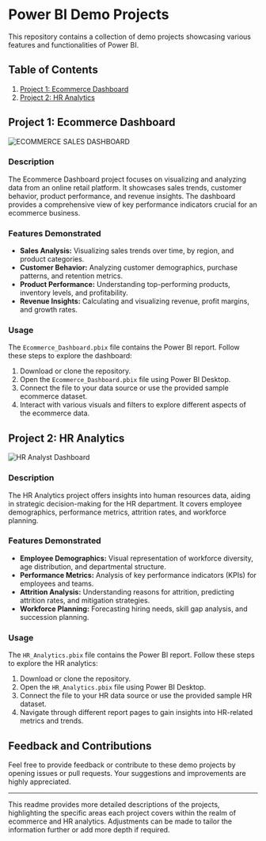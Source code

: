 # Power BI Demo Projects

This repository contains a collection of demo projects showcasing various features and functionalities of Power BI.

## Table of Contents

1. [Project 1: Ecommerce Dashboard](#project-1-ecommerce-dashboard)
2. [Project 2: HR Analytics](#project-2-hr-analytics)

## Project 1: Ecommerce Dashboard
![ECOMMERCE  SALES DASHBOARD](https://github.com/JusteraGroup/Data-Analytics/assets/85019577/34b4f8fd-6ffe-43ab-89e4-087e60fc8971)

### Description
The Ecommerce Dashboard project focuses on visualizing and analyzing data from an online retail platform. It showcases sales trends, customer behavior, product performance, and revenue insights. The dashboard provides a comprehensive view of key performance indicators crucial for an ecommerce business.

### Features Demonstrated
- **Sales Analysis:** Visualizing sales trends over time, by region, and product categories.
- **Customer Behavior:** Analyzing customer demographics, purchase patterns, and retention metrics.
- **Product Performance:** Understanding top-performing products, inventory levels, and profitability.
- **Revenue Insights:** Calculating and visualizing revenue, profit margins, and growth rates.

### Usage
The `Ecommerce_Dashboard.pbix` file contains the Power BI report. Follow these steps to explore the dashboard:
1. Download or clone the repository.
2. Open the `Ecommerce_Dashboard.pbix` file using Power BI Desktop.
3. Connect the file to your data source or use the provided sample ecommerce dataset.
4. Interact with various visuals and filters to explore different aspects of the ecommerce data.

## Project 2: HR Analytics
![HR Analyst Dashboard](https://github.com/JusteraGroup/Data-Analytics/assets/85019577/500805b5-010e-477a-8557-f88ca2dfb691)

### Description
The HR Analytics project offers insights into human resources data, aiding in strategic decision-making for the HR department. It covers employee demographics, performance metrics, attrition rates, and workforce planning.

### Features Demonstrated
- **Employee Demographics:** Visual representation of workforce diversity, age distribution, and departmental structure.
- **Performance Metrics:** Analysis of key performance indicators (KPIs) for employees and teams.
- **Attrition Analysis:** Understanding reasons for attrition, predicting attrition rates, and mitigation strategies.
- **Workforce Planning:** Forecasting hiring needs, skill gap analysis, and succession planning.

### Usage
The `HR_Analytics.pbix` file contains the Power BI report. Follow these steps to explore the HR analytics:
1. Download or clone the repository.
2. Open the `HR_Analytics.pbix` file using Power BI Desktop.
3. Connect the file to your HR data source or use the provided sample HR dataset.
4. Navigate through different report pages to gain insights into HR-related metrics and trends.

## Feedback and Contributions
Feel free to provide feedback or contribute to these demo projects by opening issues or pull requests. Your suggestions and improvements are highly appreciated.

---

This readme provides more detailed descriptions of the projects, highlighting the specific areas each project covers within the realm of ecommerce and HR analytics. Adjustments can be made to tailor the information further or add more depth if required.
